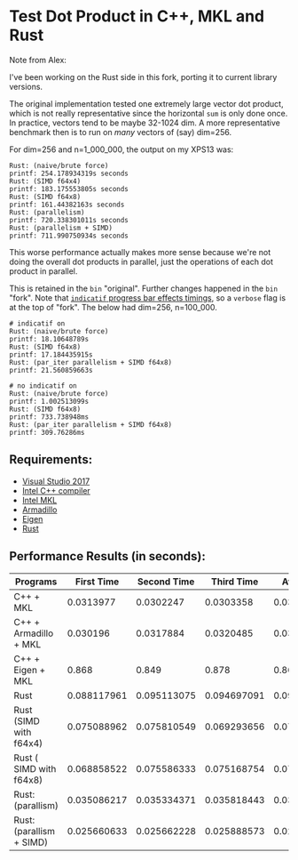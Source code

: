 # Test Dot Product in C++, MKL and Rust

Note from Alex:

I've been working on the Rust side in this fork, porting it to current
library versions.

The original implementation tested one extremely large vector dot product,
which is not really representative since the horizontal `sum` is only done
once. In practice, vectors tend to be maybe 32-1024 dim. A more
representative benchmark then is to run on _many_ vectors of (say)
dim=256.

For dim=256 and n=1_000_000, the output on my XPS13 was:

```
Rust: (naive/brute force)
printf: 254.178934319s seconds
Rust: (SIMD f64x4)
printf: 183.175553805s seconds
Rust: (SIMD f64x8)
printf: 161.44382163s seconds
Rust: (parallelism)
printf: 720.338301011s seconds
Rust: (parallelism + SIMD)
printf: 711.990750934s seconds
```

This worse performance actually makes more sense because we're not doing
the overall dot products in parallel, just the operations of each dot
product in parallel.

This is retained in the `bin` "original". Further changes happened in the
`bin` "fork". Note that [`indicatif` progress bar effects timings](https://github.com/console-rs/indicatif/issues/170), so
a `verbose` flag is at the top of "fork". The below had dim=256,
n=100_000.

```
# indicatif on
Rust: (naive/brute force)
printf: 18.10648789s
Rust: (SIMD f64x8)
printf: 17.184435915s
Rust: (par_iter parallelism + SIMD f64x8)
printf: 21.560859663s

# no indicatif on
Rust: (naive/brute force)
printf: 1.002513099s
Rust: (SIMD f64x8)
printf: 733.738948ms
Rust: (par_iter parallelism + SIMD f64x8)
printf: 309.76286ms
```

## Requirements:
 - [Visual Studio 2017](https://docs.microsoft.com/zh-tw/visualstudio/releasenotes/vs2017-relnotes)
 - [Intel C++ compiler](https://software.intel.com/en-us/c-compilers)
 - [Intel MKL](https://software.intel.com/en-us/mkl)
 - [Armadillo](http://arma.sourceforge.net/)
 - [Eigen](http://eigen.tuxfamily.org/index.php?title=Main_Page)
 - [Rust](https://www.rust-lang.org/)

## Performance Results (in seconds):

| Programs                 | First Time  | Second Time | Third Time  | Avg. Time |
|--------------------------|-------------|-------------|-------------|-----------|
| C++ + MKL                | 0.0313977   | 0.0302247   | 0.0303358   |0.030652733|
| C++ + Armadillo + MKL    | 0.030196    | 0.0317884   | 0.0320485   |0.0313443  |
| C++ + Eigen + MKL        | 0.868       | 0.849       | 0.878       |0.865      |
| Rust                     | 0.088117961 | 0.095113075 | 0.094697091 |0.092642709|
| Rust (SIMD with f64x4)   | 0.075088962 | 0.075810549 | 0.069293656 |0.073397722|
| Rust ( SIMD with f64x8)  | 0.068858522 | 0.075586333 | 0.075168754 |0.073204536|
| Rust: (parallism)        | 0.035086217 | 0.035334371 | 0.035818443 |0.03541301 |
| Rust: (parallism + SIMD) | 0.025660633 | 0.025662228 | 0.025888573 |0.025737145|

